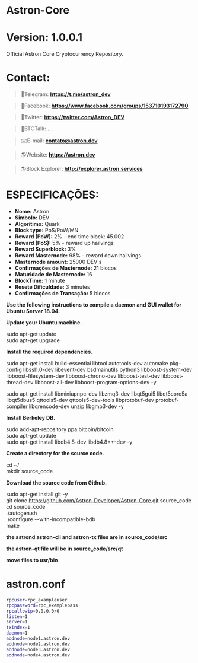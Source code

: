 # Astron-Core
# Version: 1.0.0.1
Official Astron Core Cryptocurrency Repository.

# Contact:
> 💬Telegram:
**https://t.me/astron_dev**

> 💬Facebook:
**https://www.facebook.com/groups/153710193172790**

> 💬Twitter:
**https://twitter.com/Astron_DEV**

> 💬BTCTalk:
**...**

> ✉️E-mail:
**contato@astron.dev**

> 🌎Website:
**https://astron.dev**

> 🌎Block Explorer:
**http://explorer.astron.services**

# ESPECIFICAÇÕES:
- **Nome:** Astron <br>
- **Simbolo:** DEV <br>
- **Algoritimo:** Quark <br>
- **Block type:** PoS/PoW/MN <br>
- **Reward	(PoW):** 2% - end time block: 45.002 <br>
- **Reward (PoS):** 5% - reward up hailvings<br>
- **Reward Superblock:** 3% <br>
- **Reward Masternode:** 98% - reward down hailvings<br>
- **Masternode amount:** 25000 DEV's <br>
- **Confirmações de Masternode:** 21 blocos <br>
- **Maturidade de Masternode:** 16 <br>
- **BlockTime:** 1 minute <br>
- **Resete Dificuldade:**	3 minutes <br>
- **Confirmações de Transação:** 5 blocos <br>

**Use the following instructions to compile a daemon and GUI wallet for Ubuntu Server 18.04.**

**Update your Ubuntu machine.**

sudo apt-get update<br>
sudo apt-get upgrade<br>

**Install the required dependencies.**

sudo apt-get install build-essential libtool autotools-dev automake pkg-config libssl1.0-dev libevent-dev bsdmainutils python3 libboost-system-dev libboost-filesystem-dev libboost-chrono-dev libboost-test-dev libboost-thread-dev libboost-all-dev libboost-program-options-dev -y<br>

sudo apt-get install libminiupnpc-dev libzmq3-dev libqt5gui5 libqt5core5a libqt5dbus5 qttools5-dev qttools5-dev-tools libprotobuf-dev protobuf-compiler libqrencode-dev unzip libgmp3-dev -y<br>

**Install Berkeley DB.**

sudo add-apt-repository ppa:bitcoin/bitcoin<br>
sudo apt-get update<br>
sudo apt-get install libdb4.8-dev libdb4.8++-dev -y<br>

**Create a directory for the source code.**

cd ~/<br>
mkdir source_code<br>

**Download the source code from Github.**

sudo apt-get install git -y<br>
git clone https://github.com/Astron-Developer/Astron-Core.git source_code<br>
cd source_code<br>
./autogen.sh<br>
./configure --with-incompatible-bdb<br>
make<br>

**the astrond astron-cli and astron-tx files are in source_code/src**<br>

**the astron-qt file will be in source_code/src/qt**<br>

**move files to usr/bin**<br>

# astron.conf
```sh
rpcuser=rpc_exampleuser
rpcpassword=rpc_exemplepass
rpcallowip=0.0.0.0/0
listen=1
server=1
txindex=1
daemon=1
addnode=node1.astron.dev
addnode=node2.astron.dev
addnode=node3.astron.dev
addnode=node4.astron.dev
```
